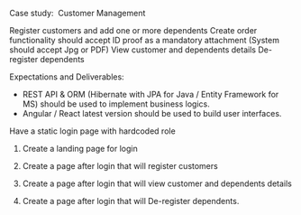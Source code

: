 Case study:  Customer Management

Register customers and add one or more dependents
Create order functionality should accept ID proof as a mandatory attachment (System should accept Jpg or PDF)
View customer and dependents details
De-register dependents

Expectations and Deliverables:
-  REST API & ORM (Hibernate with JPA for Java / Entity Framework for MS) should be used to implement business logics.
-  Angular / React latest version should be used to build user interfaces. 

Have a static login page with hardcoded role

1) Create a landing page for login

2) Create a page after login that will register customers

4) Create a page after login that will view customer and dependents details

5) Create a page after login that will De-register dependents.
